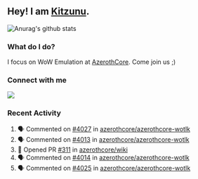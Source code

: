 ## Hey! I am [Kitzunu](https://Github.com/Kitzunu).

![Anurag's github stats](https://github-readme-stats.kitzunu.vercel.app/api?username=Kitzunu&show_icons=true)

### What do I do?

I focus on WoW Emulation at [AzerothCore](https://Github.com/AzerothCore). Come join us ;)

### Connect with me
[![](https://img.shields.io/badge/AzerothCore%20Discord-Connect%20with%20me!-green)](https://discord.com/invite/gkt4y2x)

### Recent Activity

<!--START_SECTION:activity-->
1. 🗣 Commented on [#4027](https://github.com/azerothcore/azerothcore-wotlk/issues/4027) in [azerothcore/azerothcore-wotlk](https://github.com/azerothcore/azerothcore-wotlk)
2. 🗣 Commented on [#4013](https://github.com/azerothcore/azerothcore-wotlk/issues/4013) in [azerothcore/azerothcore-wotlk](https://github.com/azerothcore/azerothcore-wotlk)
3. 💪 Opened PR [#311](https://github.com/azerothcore/wiki/pull/311) in [azerothcore/wiki](https://github.com/azerothcore/wiki)
4. 🗣 Commented on [#4014](https://github.com/azerothcore/azerothcore-wotlk/issues/4014) in [azerothcore/azerothcore-wotlk](https://github.com/azerothcore/azerothcore-wotlk)
5. 🗣 Commented on [#4025](https://github.com/azerothcore/azerothcore-wotlk/issues/4025) in [azerothcore/azerothcore-wotlk](https://github.com/azerothcore/azerothcore-wotlk)
<!--END_SECTION:activity-->
